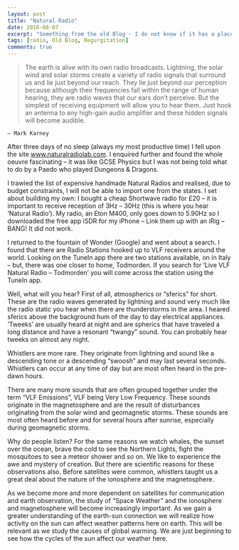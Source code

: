 ```yaml
---
layout: post
title: "Natural Radio"
date: 2016-08-07
excerpt: "Something from the old Blog - I do not know if it has a place up here, but hey."
tags: [radio, Old Blog, Regurgitation]
comments: true
---
```


> The earth is alive with its own radio broadcasts. Lightning, the solar wind and solar storms create a variety of radio signals that surround us and lie just beyond our reach. They lie just beyond our perception because although their frequencies fall within the range of human hearing, they are radio waves that our ears don’t perceive. But the simplest of receiving equipment will allow you to hear them. Just hook an antenna to any high-gain audio amplifier and these hidden signals will become audible.

    – Mark Karney

After three days of no sleep (always my most productive time) I fell upon the site www.naturalradiolab.com. I enquired further and found the whole oeuvre fascinating – it was like GCSE Physics but I was not being told what to do by a Paedo who played Dungeons & Dragons.

I trawled the list of expensive handmade Natural Radios and realised, due to budget constraints, I will not be able to import one from the states. I set about building my own: I bought a cheap Shortwave radio for £20 – it is important to receive reception of 3Hz – 30Hz (this is where you hear ‘Natural Radio’). My radio, an Eton M400, only goes down to 5.90Hz so I downloaded the free app iSDR for my iPhone – Link them up with an iRig – BANG! It did not work.

I returned to the fountain of Wonder (Google) and went about a search. I found that there are Radio Stations hooked up to VLF receivers around the world. Looking on the TuneIn app there are two stations available, on in Italy – but, there was one closer to home, Todmorden. If you search for ‘Live VLF Natural Radio – Todmorden’ you will come across the station using the TuneIn app.

Well, what will you hear? First of all, atmospherics or “sferics” for short. These are the radio waves generated by lightning and sound very much like the radio static you hear when there are thunderstorms in the area. I heared sferics  above the background hum of the day to day electrical appliances.  ’Tweeks’ are usually heard at night and are spherics that have traveled a long distance and have a resonant “twangy” sound. You can probably hear tweeks on almost any night.

Whistlers are more rare. They originate from lightning and sound like a descending tone or a descending “swoosh” and may last several seconds. Whistlers can occur at any time of day but are most often heard in the pre-dawn hours.

There are many more sounds that are often grouped together under the term “VLF Emissions”, VLF being Very Low Frequency. These sounds originate in the magnetosphere and are the result of disturbances originating from the solar wind and geomagnetic storms. These sounds are most often heard before and for several hours after sunrise, especially during geomagnetic storms.

Why do people listen? For the same reasons we watch whales, the sunset over the ocean, brave the cold to see the Northern Lights, fight the mosquitoes to see a meteor shower and so on. We like to experience the awe and mystery of creation. But there are scientific reasons for these observations also. Before satellites were common, whistlers taught us a great deal about the nature of the ionosphere and the magnetosphere.

As we become more and more dependent on satellites for communication and earth observation, the study of “Space Weather” and the ionosphere and magnetosphere will become increasingly important. As we gain a greater understanding of the earth-sun connection we will realize how activity on the sun can affect weather patterns here on earth. This will be relevant as we study the causes of global warming. We are just beginning to see how the cycles of the sun affect our weather here.
